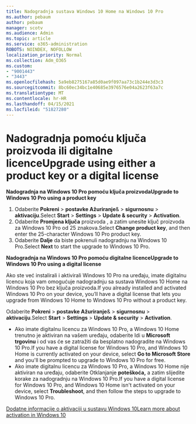 ```yaml
---
title: Nadogradnja sustava Windows 10 Home na Windows 10 Pro
ms.author: pebaum
author: pebaum
manager: scotv
ms.audience: Admin
ms.topic: article
ms.service: o365-administration
ROBOTS: NOINDEX, NOFOLLOW
localization_priority: Normal
ms.collection: Adm_O365
ms.custom:
- "9001443"
- "3443"
ms.openlocfilehash: 5a9eb8275167a85d0ae9f097aa73c1b244e3d3c3
ms.sourcegitcommit: 8bc60ec34bc1e40685e3976576e04a2623f63a7c
ms.translationtype: MT
ms.contentlocale: hr-HR
ms.lasthandoff: 04/15/2021
ms.locfileid: "51827280"
---
```

# <a name="upgrade-using-either-a-product-key-or-a-digital-license"></a><span data-ttu-id="0efac-102">Nadogradnja pomoću ključa proizvoda ili digitalne licence</span><span class="sxs-lookup"><span data-stu-id="0efac-102">Upgrade using either a product key or a digital license</span></span>

<span data-ttu-id="0efac-103">**Nadogradnja na Windows 10 Pro pomoću ključa proizvoda**</span><span class="sxs-lookup"><span data-stu-id="0efac-103">**Upgrade to Windows 10 Pro using a product key**</span></span>

1. <span data-ttu-id="0efac-104">Odaberite **Pokreni**  >  **postavke Ažuriranje**&  >  **sigurnosnu**  >  **aktivaciju**.</span><span class="sxs-lookup"><span data-stu-id="0efac-104">Select **Start** > **Settings** > **Update & security** > **Activation**.</span></span>
2. <span data-ttu-id="0efac-105">Odaberite **Promjena ključa** proizvoda , a zatim unesite ključ proizvoda za Windows 10 Pro od 25 znakova.</span><span class="sxs-lookup"><span data-stu-id="0efac-105">Select **Change product key**, and then enter the 25-character Windows 10 Pro product key.</span></span>
3. <span data-ttu-id="0efac-106">Odaberite **Dalje** da biste pokrenuli nadogradnju na Windows 10 Pro.</span><span class="sxs-lookup"><span data-stu-id="0efac-106">Select **Next** to start the upgrade to Windows 10 Pro.</span></span>

<span data-ttu-id="0efac-107">**Nadogradnja na Windows 10 Pro pomoću digitalne licence**</span><span class="sxs-lookup"><span data-stu-id="0efac-107">**Upgrade to Windows 10 Pro using a digital license**</span></span>

<span data-ttu-id="0efac-108">Ako ste već instalirali i aktivirali Windows 10 Pro na uređaju, imate digitalnu licencu koja vam omogućuje nadogradnju sa sustava Windows 10 Home na Windows 10 Pro bez ključa proizvoda.</span><span class="sxs-lookup"><span data-stu-id="0efac-108">If you already installed and activated Windows 10 Pro on your device, you’ll have a digital license that lets you upgrade from Windows 10 Home to Windows 10 Pro without a product key.</span></span>

<span data-ttu-id="0efac-109">Odaberite **Pokreni**  >  **postavke Ažuriranje**&  >  **sigurnosnu**  >  **aktivaciju**.</span><span class="sxs-lookup"><span data-stu-id="0efac-109">Select **Start** > **Settings** > **Update & security** > **Activation**.</span></span>

- <span data-ttu-id="0efac-110">Ako imate digitalnu licencu za Windows 10 Pro, a Windows 10 Home trenutno je aktiviran na vašem uređaju, odaberite Idi u **Microsoft trgovinu** i od vas će se zatražiti da besplatno nadogradite na Windows 10 Pro.</span><span class="sxs-lookup"><span data-stu-id="0efac-110">If you have a digital license for Windows 10 Pro, and Windows 10 Home is currently activated on your device, select **Go to Microsoft Store** and you'll be prompted to upgrade to Windows 10 Pro for free.</span></span>
- <span data-ttu-id="0efac-111">Ako imate digitalnu licencu za Windows 10 Pro, a Windows 10 Home nije aktiviran na uređaju, odaberite Otklanjanje **poteškoća,** a zatim slijedite korake za nadogradnju na Windows 10 Pro.</span><span class="sxs-lookup"><span data-stu-id="0efac-111">If you have a digital license for Windows 10 Pro, and Windows 10 Home isn't activated on your device, select **Troubleshoot**, and then follow the steps to upgrade to Windows 10 Pro.</span></span>

[<span data-ttu-id="0efac-112">Dodatne informacije o aktivaciji u sustavu Windows 10</span><span class="sxs-lookup"><span data-stu-id="0efac-112">Learn more about activation in Windows 10</span></span>](https://support.microsoft.com/help/12440)